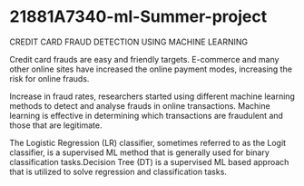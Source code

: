# 21881A7340-ml-Summer-project
CREDIT CARD FRAUD DETECTION USING MACHINE LEARNING

Credit card frauds are easy and friendly targets. E-commerce and many other online sites have increased the online payment modes, increasing the risk for online frauds. 

Increase in fraud rates, researchers started using different machine learning methods to detect and analyse frauds in online transactions.
Machine learning is effective in determining which transactions are fraudulent and those that are legitimate.

The Logistic Regression (LR) classifier, sometimes referred to as the Logit classifier, is a supervised ML method that is generally used for binary classification tasks.Decision Tree (DT) is a supervised ML based approach that is utilized to solve regression and classification tasks.
 

